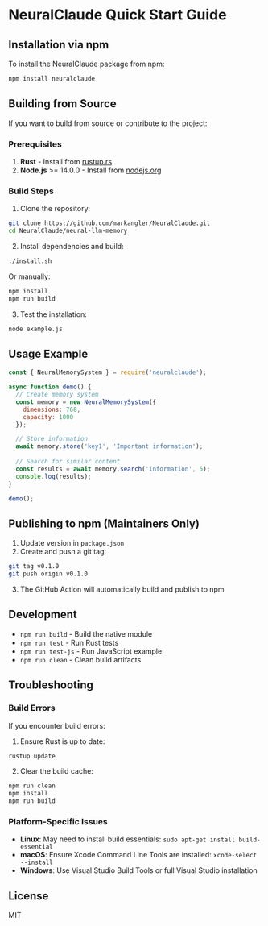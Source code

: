 # NeuralClaude Quick Start Guide

## Installation via npm

To install the NeuralClaude package from npm:

```bash
npm install neuralclaude
```

## Building from Source

If you want to build from source or contribute to the project:

### Prerequisites

1. **Rust** - Install from [rustup.rs](https://rustup.rs/)
2. **Node.js** >= 14.0.0 - Install from [nodejs.org](https://nodejs.org/)

### Build Steps

1. Clone the repository:
```bash
git clone https://github.com/markangler/NeuralClaude.git
cd NeuralClaude/neural-llm-memory
```

2. Install dependencies and build:
```bash
./install.sh
```

Or manually:
```bash
npm install
npm run build
```

3. Test the installation:
```bash
node example.js
```

## Usage Example

```javascript
const { NeuralMemorySystem } = require('neuralclaude');

async function demo() {
  // Create memory system
  const memory = new NeuralMemorySystem({
    dimensions: 768,
    capacity: 1000
  });

  // Store information
  await memory.store('key1', 'Important information');
  
  // Search for similar content
  const results = await memory.search('information', 5);
  console.log(results);
}

demo();
```

## Publishing to npm (Maintainers Only)

1. Update version in `package.json`
2. Create and push a git tag:
```bash
git tag v0.1.0
git push origin v0.1.0
```
3. The GitHub Action will automatically build and publish to npm

## Development

- `npm run build` - Build the native module
- `npm run test` - Run Rust tests
- `npm run test-js` - Run JavaScript example
- `npm run clean` - Clean build artifacts

## Troubleshooting

### Build Errors

If you encounter build errors:

1. Ensure Rust is up to date:
```bash
rustup update
```

2. Clear the build cache:
```bash
npm run clean
npm install
npm run build
```

### Platform-Specific Issues

- **Linux**: May need to install build essentials: `sudo apt-get install build-essential`
- **macOS**: Ensure Xcode Command Line Tools are installed: `xcode-select --install`
- **Windows**: Use Visual Studio Build Tools or full Visual Studio installation

## License

MIT